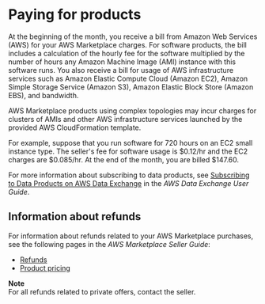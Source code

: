# Paying for products<a name="buyer-paying-for-products"></a>

At the beginning of the month, you receive a bill from Amazon Web Services \(AWS\) for your AWS Marketplace charges\. For software products, the bill includes a calculation of the hourly fee for the software multiplied by the number of hours any Amazon Machine Image \(AMI\) instance with this software runs\. You also receive a bill for usage of AWS infrastructure services such as Amazon Elastic Compute Cloud \(Amazon EC2\), Amazon Simple Storage Service \(Amazon S3\), Amazon Elastic Block Store \(Amazon EBS\), and bandwidth\. 

AWS Marketplace products using complex topologies may incur charges for clusters of AMIs and other AWS infrastructure services launched by the provided AWS CloudFormation template\. 

For example, suppose that you run software for 720 hours on an EC2 small instance type\. The seller's fee for software usage is $0\.12/hr and the EC2 charges are $0\.085/hr\. At the end of the month, you are billed $147\.60\. 

For more information about subscribing to data products, see [Subscribing to Data Products on AWS Data Exchange](https://docs.aws.amazon.com/data-exchange/latest/userguide/subscribe-to-data-sets.html) in the *AWS Data Exchange User Guide*\.

## Information about refunds<a name="buyer-refunds"></a>

For information about refunds related to your AWS Marketplace purchases, see the following pages in the *AWS Marketplace Seller Guide*:
+ [Refunds](https://docs.aws.amazon.com/marketplace/latest/userguide/refunds.html)
+ [Product pricing](https://docs.aws.amazon.com/marketplace/latest/userguide/pricing.html)

**Note**  
For all refunds related to private offers, contact the seller\. 
